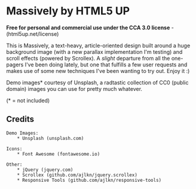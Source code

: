 Massively by HTML5 UP
=============

**Free for personal and commercial use under the CCA 3.0 license** - (html5up.net/license)


This is Massively, a text-heavy, article-oriented design built around a huge background
image (with a new parallax implementation I'm testing) and scroll effects (powered by
Scrollex). A *slight* departure from all the one-pagers I've been doing lately, but one
that fulfills a few user requests and makes use of some new techniques I've been wanting
to try out. Enjoy it :)

Demo images* courtesy of Unsplash, a radtastic collection of CC0 (public domain) images
you can use for pretty much whatever.

(* = not included)



Credits
-------

	Demo Images:
		* Unsplash (unsplash.com)

	Icons:
		* Font Awesome (fontawesome.io)

	Other:
		* jQuery (jquery.com)
		* Scrollex (github.com/ajlkn/jquery.scrollex)
		* Responsive Tools (github.com/ajlkn/responsive-tools)
